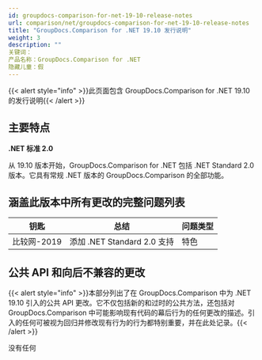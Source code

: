 ```yaml
---
id: groupdocs-comparison-for-net-19-10-release-notes
url: comparison/net/groupdocs-comparison-for-net-19-10-release-notes
title: "GroupDocs.Comparison for .NET 19.10 发行说明"
weight: 3
description: ""
关键词：
产品名称：GroupDocs.Comparison for .NET
隐藏儿童：假
---
```

{{< alert style="info" >}}此页面包含 GroupDocs.Comparison for .NET 19.10 的发行说明{{< /alert >}}

## 主要特点

**.NET 标准 2.0**

从 19.10 版本开始，GroupDocs.Comparison for .NET 包括 .NET Standard 2.0 版本。它具有常规 .NET 版本的 GroupDocs.Comparison 的全部功能。

## 涵盖此版本中所有更改的完整问题列表

|钥匙 |总结 |问题类型 |
| --- | --- | --- |
|比较网-2019 |添加 .NET Standard 2.0 支持 |特色 |

## 公共 API 和向后不兼容的更改

{{< alert style="info" >}}本部分列出了在 GroupDocs.Comparison 中为 .NET 19.10 引入的公共 API 更改。它不仅包括新的和过时的公共方法，还包括对 GroupDocs.Comparison 中可能影响现有代码的幕后行为的任何更改的描述。引入的任何可被视为回归并修改现有行为的行为都特别重要，并在此处记录。{{< /alert >}}

没有任何

